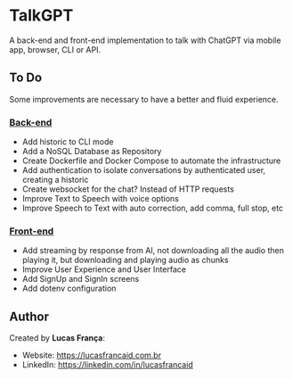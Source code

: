 # TalkGPT
A back-end and front-end implementation to talk with ChatGPT via mobile app, browser, CLI or API.

## To Do
Some improvements are necessary to have a better and fluid experience.

### [Back-end](./backend/)
* Add historic to CLI mode
* Add a NoSQL Database as Repository
* Create Dockerfile and Docker Compose to automate the infrastructure
* Add authentication to isolate conversations by authenticated user, creating a historic
* Create websocket for the chat? Instead of HTTP requests
* Improve Text to Speech with voice options
* Improve Speech to Text with auto correction, add comma, full stop, etc

### [Front-end](./frontend/)
* Add streaming by response from AI, not downloading all the audio then playing it, but downloading and playing audio as chunks
* Improve User Experience and User Interface
* Add SignUp and SignIn screens
* Add dotenv configuration

## Author
Created by **Lucas França**:
* Website: https://lucasfrancaid.com.br
* LinkedIn: https://linkedin.com/in/lucasfrancaid
